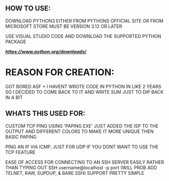 ## HOW TO USE:
DOWNLOAD PYTHON3 EITHER FROM PYTHONS OFFICIAL SITE OR FROM MICROSOFT STORE MUST BE VERSION 3.12 OR LATER

USE VISUAL STUDIO CODE AND DOWNLOAD THE SUPPORTED PYTHON PACKAGE

_**https://www.python.org/downloads/**_

# REASON FOR CREATION:
GOT BORED ASF + I HAVENT WROTE CODE IN PYTHON IN LIKE 2 YEARS SO I DECIDED TO COME BACK TO IT AND WRITE SUM JUST TO DIP BACK IN A BIT

## WHATS THIS USED FOR:
CUSTOM TCP PING USING 'PAPING.EXE' JUST ADDED THE ISP TO THE OUTPUT AND DIFFERENT COLORS TO MAKE IT MORE UNIQUE THEN BASIC PAPING

PING AN IP VIA ICMP. JUST FOR UDP IF YOU DONT WANT TO USE THE TCP FEATURE

EASE OF ACCESS FOR CONNECTING TO AN SSH SERVER EASILY RATHER THAN TYPING OUT SSH username@localhost -p port (WILL PROB ADD TELNET, RAW, SUPDUP, & BARE SSH) SUPPORT PRETTY SIMPLE

